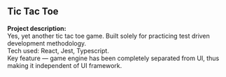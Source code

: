 ## Tic Tac Toe

**Project description:**  
Yes, yet another tic tac toe game. Built solely for practicing test driven development methodology.  
Tech used: React, Jest, Typescript.  
Key feature — game engine has been completely separated from UI, thus making it independent of UI framework.
